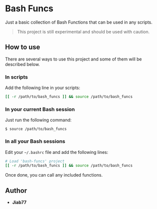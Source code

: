 # Bash Funcs

Just a basic collection of Bash Functions that can be used in any scripts.

> This project is still experimental and should be used with caution.

## How to use

There are several ways to use this project and some of them will be described below.

### In scripts

Add the following line in your scripts:

```bash
[[ -r /path/to/bash_funcs ]] && source /path/to/bash_funcs
```

### In your current Bash session

Just run the following command:

```console
$ source /path/to/bash_funcs
```

### In all your Bash sessions

Edit your `~/.bashrc` file and add the following lines:

```bash
# Load 'bash-funcs' project
[[ -r /path/to/bash_funcs ]] && source /path/to/bash_funcs
```

Once done, you can call any included functions.

## Author

* __Jiab77__